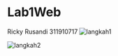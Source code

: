 # Lab1Web
Ricky Rusandi 311910717
![langkah1](https://user-images.githubusercontent.com/56240498/112643739-41bba100-8e77-11eb-9310-f210d4ea4a7a.jpg)

![langkah2](https://user-images.githubusercontent.com/56240498/112643772-4da76300-8e77-11eb-85f2-1495f10b72f3.jpg)
